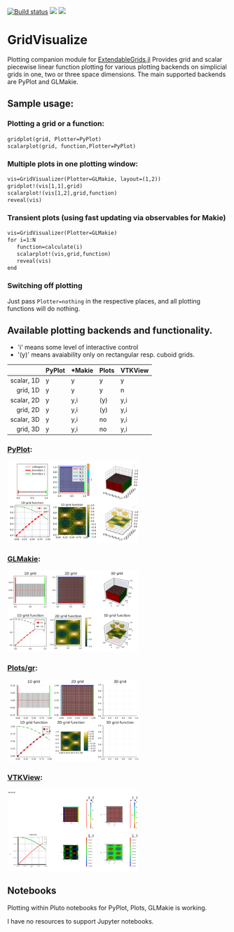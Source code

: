 [![Build status](https://github.com/j-fu/GridVisualize.jl/workflows/linux-macos-windows/badge.svg)](https://github.com/j-fu/GridVisualize.jl/actions)
[![](https://img.shields.io/badge/docs-stable-blue.svg)](https://j-fu.github.io/GridVisualize.jl/stable)
[![](https://img.shields.io/badge/docs-dev-blue.svg)](https://j-fu.github.io/GridVisualize.jl/dev)

GridVisualize
=============

Plotting companion module for [ExtendableGrids.jl](https://github.com/j-fu/ExtendableGrids.jl)
Provides grid and scalar piecewise linear function plotting for various plotting backends
on simplicial grids in one, two or three space dimensions. The main supported backends
are PyPlot and GLMakie.

## Sample usage:

### Plotting a grid or a function:
````
gridplot(grid, Plotter=PyPlot)
scalarplot(grid, function,Plotter=PyPlot)
````

### Multiple plots in one plotting window:
````
vis=GridVisualizer(Plotter=GLMakie, layout=(1,2))
gridplot!(vis[1,1],grid)
scalarplot!(vis[1,2],grid,function)
reveal(vis)
````

### Transient plots (using fast updating via observables for Makie)
````
vis=GridVisualizer(Plotter=GLMakie)
for i=1:N
   function=calculate(i)
   scalarplot!(vis,grid,function)
   reveal(vis)
end
````

### Switching off plotting
Just pass `Plotter=nothing`  in the respective places, and all
plotting functions will do nothing.

## Available plotting backends and functionality.

- 'i' means some level of interactive control
- '(y)' means avaiability only on rectangular resp. cuboid grids.

|            | PyPlot | *Makie | Plots | VTKView |
|-----------:|--------|--------|-------|---------|
| scalar, 1D | y      | y      | y     | y       |
| grid, 1D   | y      | y      | y     | n       |
| scalar, 2D | y      | y,i    | (y)   | y,i     |
| grid, 2D   | y      | y,i    | (y)   | y,i     |
| scalar, 3D | y      | y,i    | no    | y,i     |
| grid, 3D   | y      | y,i    | no    | y,i     |


### [PyPlot](https://github.com/JuliaPy/PyPlot.jl):
<img src="docs/src/assets/multiscene_pyplot.png?raw=true" width=300/> 


### [GLMakie](https://github.com/JuliaPlots/GLMakie.jl):

<img src="docs/src/assets/multiscene_glmakie.png?raw=true" width=300/> 


### [Plots/gr](https://github.com/JuliaPlots/Plots.jl):
<img src="docs/src/assets/multiscene_plots.png?raw=true" width=300/> 


### [VTKView](https://github.com/j-fu/VTKView.jl):
<img src="docs/src/assets/multiscene_vtkview.png?raw=true" width=300/> 


## Notebooks
Plotting within Pluto notebooks for PyPlot, Plots, GLMakie is working.

I have no resources to support Jupyter notebooks.
